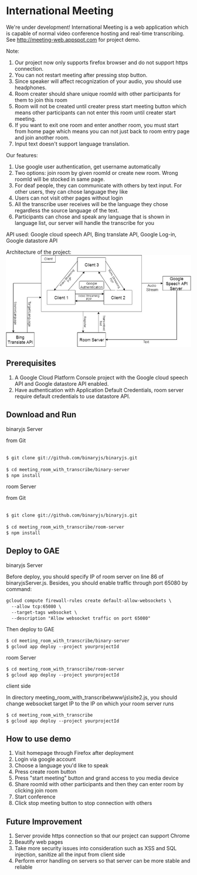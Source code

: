 International Meeting
========

We're under development!
International Meeting is a web application which is capable of normal video conference hosting and real-time transcribing. See http://meeting-web.appspot.com for project demo.

Note: 
1. Our project now only supports firefox browser and do not support https connection.
2. You can not restart meeting after pressing stop button.
3. Since speaker will affect recognization of your audio, you should use headphones.
4. Room creater should share unique roomId with other participants for them to join this room
5. Room will not be created until creater press start meeting button which means other participants can not enter this room until creater start meeting.
6. If you want to exit one room and enter another room, you must start from home page which means you can not just back to room entry page and join another room.
7. Input text doesn't support language translation.

Our features:
1. Use google user authentication, get username automatically
2. Two options: join room by given roomId or create new room. Wrong roomId will be stocked in same page.
3. For deaf people, they can communicate with others by text input. For other users, they can chose language they like
4. Users can not visit other pages without login
5. All the transcribe user receives will be the language they chose regardless the source language of the text.
6. Participants can chose and speak any language that is shown in language list, our server will handle the transcribe for you

API used:
Google cloud speech API, Bing translate API, Google Log-in, Google datastore API

Architecture of the project:
![Alt text](/www/Images/architecture.jpg?raw=true "Project Architecture")


## Prerequisites
1. A Google Cloud Platform Console project with the Google cloud speech API and Google datastore API enabled.
2. Have authentication with Application Default Credentials, room server require default credentials to use datastore API.

## Download and Run

binaryjs Server



from Git

```console

$ git clone git://github.com/binaryjs/binaryjs.git

$ cd meeting_room_with_transcribe/binary-server
$ npm install
```

room Server



from Git

```console

$ git clone git://github.com/binaryjs/binaryjs.git

$ cd meeting_room_with_transcribe/room-server
$ npm install
```

## Deploy to GAE

binaryjs Server

Before deploy, you should specify IP of room server on line 86 of binaryjsServer.js. Besides, you should enable traffic through port 65080 by command:
```
gcloud compute firewall-rules create default-allow-websockets \
  --allow tcp:65080 \
  --target-tags websocket \
  --description "Allow websocket traffic on port 65080"
```
Then deploy to GAE
```
$ cd meeting_room_with_transcribe/binary-server
$ gcloud app deploy --project yourprojectId
```

room Server

```
$ cd meeting_room_with_transcribe/room-server
$ gcloud app deploy --project yourprojectId
```

client side 

In directory meeting_room_with_transcribe\www\js\site2.js, you should change websocket target IP to the IP on which your room server runs
```
$ cd meeting_room_with_transcribe
$ gcloud app deploy --project yourprojectId
```

## How to use demo
1. Visit homepage through Firefox after deployment
2. Login via google account
3. Choose a language you'd like to speak
4. Press create room button
5. Press "start meeting" button and grand access to you media device
6. Share roomId with other participants and then they can enter room by clicking join room
7. Start conference
8. Click stop meeting button to stop connection with others

## Future Improvement
1. Server provide https connection so that our project can support Chrome
2. Beautify web pages
3. Take more security issues into consideration such as XSS and SQL injection, sanitize all the input from client side
4. Perform error handling on servers so that server can be more stable and reliable




